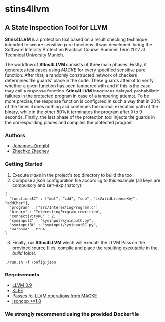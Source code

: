 # stins4llvm

## A State Inspection Tool for LLVM 

**StIns4LLVM** is a protection tool based on a result checking technique intended to secure sensitive pure functions. It was developed during the Software Integrity Protection Practical Course, Summer Term 2017 at Technical University Munich. 

The workflow of **StIns4LLVM** consists of three main phases. Firstly, it generates test cases using [_MACKE_](https://github.com/tum-i22/macke-opt-llvm) for every specified sensitive pure function. After that, a randomly constructed network of checkers determines the guards' place in the code. These guards attempt to verify whether a given function has been tampered with and if this is the case they call a response function. **StIns4LLVM** introduces delayed, probabilistic failures in the protected program in case of a tampering attempt. To be more precise, the response function is configured in such a way that in 20% of the times it does nothing and continues the normal execution path of the binary, while in the other 80% it terminates the program after 0 to 9 seconds. Finally, the last phase of the protection tool injects the guards in the corresponding places and compiles the protected program.

### Authors
- [Johannes Zirngibl](https://github.com/johanneszi)
- [Zhechko Zhechev](https://github.com/zhechkoz)

### Getting Started
1. Execute _make_ in the project's top directory to build the tool.
2. Compose a _json_ configuration file according to this example (all keys are compulsory and self-explanatory):
  ```
  {
    "functionsRC" : ["mul", "add", "sub", "isValidLicenseKey", "addChar"],
    "program" : ["src/InterestingProgram.c"],
    "binary" : "InterestingProgram-rewritten",
    "connectivityRC" : 2,
    "syminputC" : "syminput/syminputC.py",
    "syminputBC" : "syminput/syminputBC.py",
    "verbose" : true
}
  ```
  3. Finally, run **StIns4LLVM** which will execute the LLVM Pass on the provided source files, compile and place the resulting executable in the _build_ folder.
  ```
  ./run.sh -f config.json
  ```
  
  ### Requirements 
- [LLVM 3.9](http://releases.llvm.org/download.html#3.9.1)
- [KLEE](https://github.com/tum-i22/klee-install)
- [Passes for LLVM operations from MACKE](https://github.com/tum-i22/macke-opt-llvm)
- [jsoncpp >=1.8](https://github.com/open-source-parsers/jsoncpp)

### We strongly recommend using the provided Dockerfile
